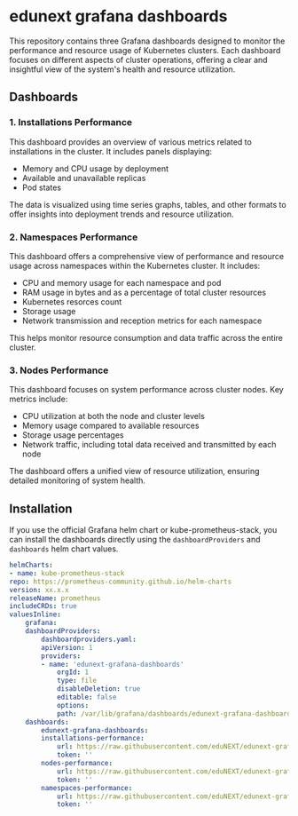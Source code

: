 # edunext grafana dashboards

This repository contains three Grafana dashboards designed to monitor the performance and resource usage of Kubernetes clusters. Each dashboard focuses on different aspects of cluster operations, offering a clear and insightful view of the system's health and resource utilization.

## Dashboards

### 1. **Installations Performance**

This dashboard provides an overview of various metrics related to installations in the cluster. It includes panels displaying:

- Memory and CPU usage by deployment
- Available and unavailable replicas
- Pod states

The data is visualized using time series graphs, tables, and other formats to offer insights into deployment trends and resource utilization.

### 2. **Namespaces Performance**

This dashboard offers a comprehensive view of performance and resource usage across namespaces within the Kubernetes cluster. It includes:

- CPU and memory usage for each namespace and pod
- RAM usage in bytes and as a percentage of total cluster resources
- Kubernetes resorces count
- Storage usage
- Network transmission and reception metrics for each namespace

This helps monitor resource consumption and data traffic across the entire cluster.

### 3. **Nodes Performance**

This dashboard focuses on system performance across cluster nodes. Key metrics include:

- CPU utilization at both the node and cluster levels
- Memory usage compared to available resources
- Storage usage percentages
- Network traffic, including total data received and transmitted by each node

The dashboard offers a unified view of resource utilization, ensuring detailed monitoring of system health.

## Installation

If you use the official Grafana helm chart or kube-prometheus-stack, you can install the dashboards directly using the `dashboardProviders` and `dashboards` helm chart values.

```yaml
helmCharts:
- name: kube-prometheus-stack
repo: https://prometheus-community.github.io/helm-charts
version: xx.x.x
releaseName: prometheus
includeCRDs: true
valuesInline:
    grafana:
    dashboardProviders:
        dashboardproviders.yaml:
        apiVersion: 1
        providers:
        - name: 'edunext-grafana-dashboards'
            orgId: 1
            type: file
            disableDeletion: true
            editable: false
            options:
            path: /var/lib/grafana/dashboards/edunext-grafana-dashboards
    dashboards:
        edunext-grafana-dashboards:
        installations-performance:
            url: https://raw.githubusercontent.com/eduNEXT/edunext-grafana-dashboards/main/dashboards/installations-performance.json
            token: ''
        nodes-performance:
            url: https://raw.githubusercontent.com/eduNEXT/edunext-grafana-dashboards/main/dashboards/nodes-performance.json
            token: ''
        namespaces-performance:
            url: https://raw.githubusercontent.com/eduNEXT/edunext-grafana-dashboards/main/dashboards/namespaces-performance.json
            token: ''
```
